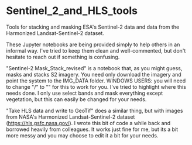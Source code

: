 # Sentinel_2_and_HLS_tools
Tools for stacking and masking ESA's Sentinel-2 data and data from the Harmonized Landsat-Sentinel-2 dataset.

These Jupyter notebooks are being provided simply to help others in an informal way.  I've tried to keep them clean and well-commented, but don't hesitate to reach out if something is confusing. 

"Sentinel-2 Mask_Stack_revised" is a notebook that, as you might guess, masks and stacks S2 imagery. You need only download the imagery and point the system to the IMG_DATA folder.  WINDOWS USERS: you will need to change "/" to "\" for this to work for you.  I've tried to highlight where this needs done.  I only use select bands and mask everything except vegetation, but this can easily be changed for your needs.

"Take HLS data and write to GeoTif" does a similar thing, but with images from NASA's Harmonized Landsat-Sentinel-2 dataset (https://hls.gsfc.nasa.gov/). I wrote this bit of code a while back and borrowed heavily from colleagues. It works just fine for me, but its a bit more messy and you may choose to edit it a bit for your needs.  
